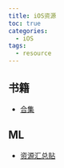 ```yaml
---
title: iOS资源
toc: true
categories:
  - iOS
tags:
  - resource
---
```


## 书籍
- [合集](https://github.com/summerHearts/iOS-Books)

## ML
- [资源汇总贴](https://github.com/alexsosn/iOS_ML)

